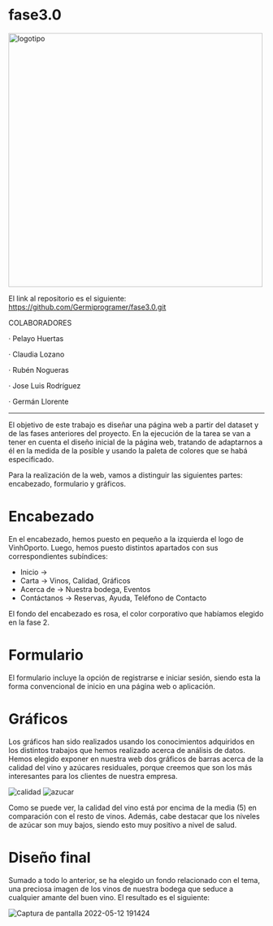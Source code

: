 # fase3.0
<img width="500" alt="logotipo" src="https://user-images.githubusercontent.com/91720991/168129761-61147b84-1fe1-4c0f-a36b-3980c6ea3668.png">

El link al repositorio es el siguiente: https://github.com/Germiprogramer/fase3.0.git

COLABORADORES

· Pelayo Huertas

· Claudia Lozano

· Rubén Nogueras

· Jose Luis Rodríguez

· Germán Llorente
_______________________________________________________________________________________________________________________________________________________

El objetivo de este trabajo es diseñar una página web a partir del dataset y de las fases anteriores del proyecto. En la ejecución de la tarea se van a tener en cuenta el diseño inicial de la página web, tratando de adaptarnos a él en la medida de la posible y usando la paleta de colores que se habá especificado.


Para la realización de la web, vamos a distinguir las siguientes partes: encabezado, formulario y gráficos.

# Encabezado

En el encabezado, hemos puesto en pequeño a la izquierda el logo de VinhOporto. Luego, hemos puesto distintos apartados con sus correspondientes subíndices: 

- Inicio -> 
- Carta -> Vinos, Calidad, Gráficos
- Acerca de -> Nuestra bodega, Eventos
- Contáctanos -> Reservas, Ayuda, Teléfono de Contacto

El fondo del encabezado es rosa, el color corporativo que habíamos elegido en la fase 2.

# Formulario

El formulario incluye la opción de registrarse e iniciar sesión, siendo esta la forma convencional de inicio en una página web o aplicación.

# Gráficos

Los gráficos han sido realizados usando los conocimientos adquiridos en los distintos trabajos que hemos realizado acerca de análisis de datos. Hemos elegido exponer en nuestra web dos gráficos de barras acerca de la calidad del vino y azúcares residuales, porque creemos que son los más interesantes para los clientes de nuestra empresa. 

![calidad](https://user-images.githubusercontent.com/91720991/168129330-d8f1a890-d445-4f22-a0b5-4d1e0367e3fc.png)
![azucar](https://user-images.githubusercontent.com/91720991/168129294-9796e807-d998-4986-932b-66cb3e74e2f1.png)

Como se puede ver, la calidad del vino está por encima de la media (5) en comparación con el resto de vinos. Además, cabe destacar que los niveles de azúcar son muy bajos, siendo esto muy positivo a nivel de salud.

# Diseño final

Sumado a todo lo anterior, se ha elegido un fondo relacionado con el tema, una preciosa imagen de los vinos de nuestra bodega que seduce a cualquier amante del buen vino. El resultado es el siguiente:

![Captura de pantalla 2022-05-12 191424](https://user-images.githubusercontent.com/91720991/168131977-3d314fe5-ea86-4469-9c5f-5e38cfd76036.jpg)

